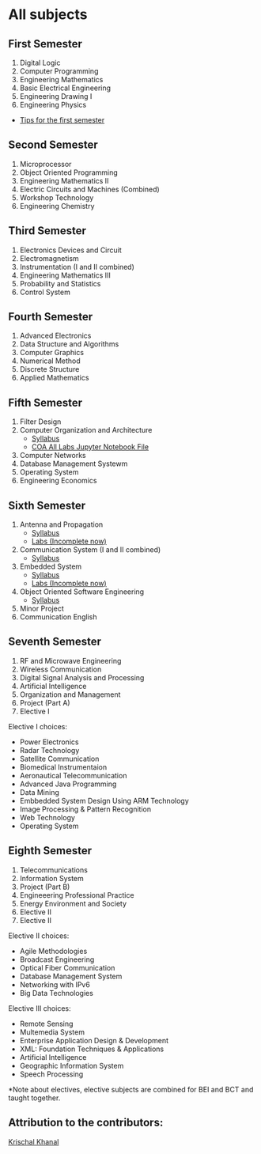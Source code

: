 # All subjects

## First Semester
1. Digital Logic
2. Computer Programming
3. Engineering Mathematics
4. Basic Electrical Engineering
5. Engineering Drawing I
6. Engineering Physics
* [Tips for the first semester](BEI-extra/1st-sem-tips.md)

## Second Semester
1. Microprocessor
2. Object Oriented Programming
3. Engineering Mathematics II
4. Electric Circuits and Machines (Combined)
5. Workshop Technology
6. Engineering Chemistry

## Third Semester
1. Electronics Devices and Circuit
2. Electromagnetism
3. Instrumentation (I and II combined)
4. Engineering Mathematics III
5. Probability and Statistics
6. Control System

## Fourth Semester
1. Advanced Electronics
2. Data Structure and Algorithms
3. Computer Graphics
4. Numerical Method
5. Discrete Structure
6. Applied Mathematics

## Fifth Semester
1. Filter Design
2. Computer Organization and Architecture
    * [Syllabus](../Subjects/COA/syllabus.md)
    * [COA All Labs Jupyter Notebook File](../Subjects/COA/COA_all_labs.ipynb)
3. Computer Networks
4. Database Management Systewm
5. Operating System
6. Engineering Economics

## Sixth Semester
1. Antenna and Propagation
    * [Syllabus](../Subjects/Antenna-and-Propagation/syllabus.md)
    * [Labs (Incomplete now)](../Subjects/Antenna-and-Propagation/labs.md)
2. Communication System (I and II combined)
    * [Syllabus](/Subjects/Communication-System/syllabus.md)
3. Embedded System
    * [Syllabus](../Subjects/Embedded-System/syllabus.md)
    * [Labs (Incomplete now)](../Subjects/Embedded-System/labs.md)
4. Object Oriented Software Engineering
    * [Syllabus](../Subjects/OOSE/syllabus.md)
5. Minor Project
6. Communication English

## Seventh Semester
1. RF and Microwave Engineering
2. Wireless Communication
3. Digital Signal Analysis and Processing
4. Artificial Intelligence
5. Organization and Management
6. Project (Part A)
7. Elective I

Elective I choices:
- Power Electronics
- Radar Technology
- Satellite Communication
- Biomedical Instrumentaion
- Aeronautical Telecommunication
- Advanced Java Programming
- Data Mining
- Embbedded System Design Using ARM Technology
- Image Processing & Pattern Recognition
- Web Technology
- Operating System

## Eighth Semester
1. Telecommunications
2. Information System
3. Project (Part B)
4. Engineeering Professional Practice
5. Energy Environment and Society
6. Elective II
7. Elective II

Elective II choices:
- Agile Methodologies
- Broadcast Engineering
- Optical Fiber Communication
- Database Management System
- Networking with IPv6
- Big Data Technologies

Elective III choices:
- Remote Sensing
- Multemedia System
- Enterprise Application Design & Development
- XML: Foundation Techniques & Applications
- Artificial Intelligence
- Geographic Information System
- Speech Processing

*Note about electives, elective subjects are combined for BEI and BCT and taught together.

## Attribution to the contributors:

[Krischal Khanal](https://github.com/krischal111)